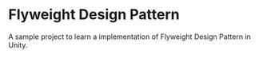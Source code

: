 # Flyweight Design Pattern
 A sample project to learn a implementation of Flyweight Design Pattern in Unity.
